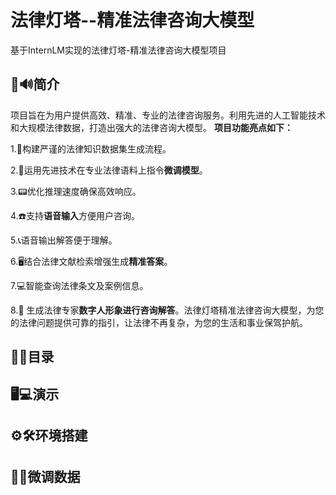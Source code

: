 # 法律灯塔--精准法律咨询大模型

基于InternLM实现的法律灯塔-精准法律咨询大模型项目

## 📢🔊简介
项目旨在为用户提供高效、精准、专业的法律咨询服务。利用先进的人工智能技术和大规模法律数据，打造出强大的法律咨询大模型。
**项目功能亮点如下：**

1.📱构建严谨的法律知识数据集生成流程。

2.🚧运用先进技术在专业法律语料上指令**微调模型**。

3.📟优化推理速度确保高效响应。

4.☎️支持**语音输入**方便用户咨询。

5.📞语音输出解答便于理解。

6.🖥️结合法律文献检索增强生成**精准答案**。

7.💻智能查询法律条文及案例信息。

8.🦸 生成法律专家**数字人形象进行咨询解答**。法律灯塔精准法律咨询大模型，为您的法律问题提供可靠的指引，让法律不再复杂，为您的生活和事业保驾护航。

## 📌📃目录

## 🖥️💻演示

## ⚙️🛠️环境搭建

## 📑📝微调数据
